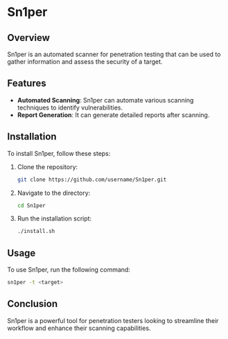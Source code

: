 # Sn1per

## Overview

Sn1per is an automated scanner for penetration testing that can be used to gather information and assess the security of a target.

## Features

- **Automated Scanning**: Sn1per can automate various scanning techniques to identify vulnerabilities.
- **Report Generation**: It can generate detailed reports after scanning.

## Installation

To install Sn1per, follow these steps:

1. Clone the repository:
   ```bash
   git clone https://github.com/username/Sn1per.git
   ```
2. Navigate to the directory:
   ```bash
   cd Sn1per
   ```
3. Run the installation script:
   ```bash
   ./install.sh
   ```

## Usage

To use Sn1per, run the following command:
```bash
sn1per -t <target>
```

## Conclusion

Sn1per is a powerful tool for penetration testers looking to streamline their workflow and enhance their scanning capabilities.